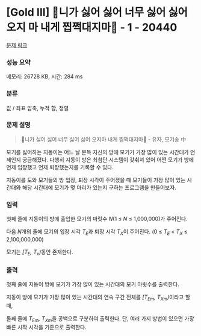 # [Gold III] 🎵니가 싫어 싫어 너무 싫어 싫어 오지 마 내게 찝쩍대지마🎵 - 1 - 20440 

[문제 링크](https://www.acmicpc.net/problem/20440) 

### 성능 요약

메모리: 26728 KB, 시간: 284 ms

### 분류

값 / 좌표 압축, 누적 합, 정렬

### 문제 설명

<blockquote>
<p>🎵니가 싫어 싫어 너무 싫어 싫어 오지마 내게 찝쩍대지마🎵 - 유자, 모기송 中</p>
</blockquote>

<p>모기를 싫어하는 지동이는 어느 날 문득 자신의 방에 모기가 가장 많이 있는 시간대가 언제인지 궁금해졌다. 다행히 지동이 방은 최첨단 시스템이 갖춰져 있어 어떤 모기가 방에 언제 입장했고 언제 퇴장했는지를 기록할 수 있다.</p>

<p>지동이를 도와 모기들의 방 입장, 퇴장 시각이 주어졌을 때 모기들이 가장 많이 있는 시간대와 해당 시간대에 모기가 몇 마리가 있는지 구하는 프로그램을 만들어보자. </p>

### 입력 

 <p>첫째 줄에 지동이의 방에 출입한 모기의 마릿수 <em>N</em>(1 ≤ <em>N</em> ≤ 1,000,000)가 주어진다.</p>

<p>다음 <em>N</em>개의 줄에 모기의 입장 시각 <em>T<sub>E</sub></em>과 퇴장 시각 <em>T<sub>X</sub></em>이 주어진다. (0 ≤ <em>T<sub>E</sub> < T<sub>X</sub> </em>≤ 2,100,000,000)</p>

<p>모기는 <em>[T<sub>E</sub>, T<sub>x</sub>)</em>동안 존재한다.</p>

<p> </p>

### 출력 

 <p>첫째 줄에 지동이 방에 모기가 가장 많이 있는 시간대의 모기 마릿수를 출력한다.</p>

<p>지동이 방에 모기가 가장 많이 있는 시간대의 연속 구간 전체를 <em>[T<sub>Em</sub>, T<sub>Xm</sub>)</em>이라고 할 때,</p>

<p>둘째 줄에 <em>T<sub>Em</sub>, T<sub>Xm</sub></em>을 공백으로 구분하여 출력한다. 단, 여러 가지 방법이 있으면 가장 빠른 시작 시각을 기준으로 출력한다.</p>


